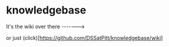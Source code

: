 # knowledgebase

It's the wiki over there ------->

or just (click)[https://github.com/DSSatPitt/knowledgebase/wiki]
